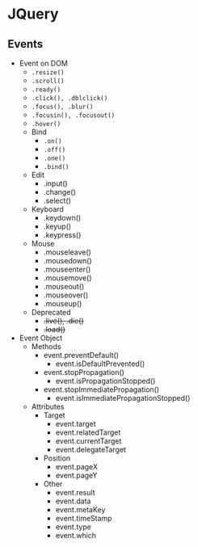 # JQuery
## Events
- Event on DOM
    - `.resize()`
    - `.scroll()`
    - `.ready()`
    - `.click(), .dblclick()`
    - `.focus(), .blur()`
    - `.focusin(), .focusout()`
    - `.hover()`
    - Bind
        - `.on()`
        - `.off()`
        - `.one()`
        - `.bind()`
    - Edit
        - .input()
        - .change()
        - .select()
    - Keyboard
        - .keydown()
        - .keyup()
        - .keypress()
    - Mouse
        - .mouseleave()
        - .mousedown()
        - .mouseenter()
        - .mousemove()
        - .mouseout()
        - .mouseover()
        - .mouseup()
    - Deprecated
        - ~~.live(), .die()~~
        - ~~.load()~~
- Event Object
    - Methods
        - event.preventDefault()
            - event.isDefaultPrevented()
        - event.stopPropagation()
            - event.isPropagationStopped()
        - event.stopImmediatePropagation()
            - event.isImmediatePropagationStopped()
    - Attributes
        - Target
            - event.target
            - event.relatedTarget
            - event.currentTarget
            - event.delegateTarget
        - Position
            - event.pageX
            - event.pageY
        - Other
            - event.result
            - event.data
            - event.metaKey
            - event.timeStamp
            - event.type
            - event.which